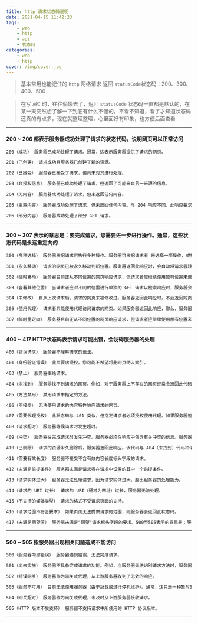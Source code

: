 ```yaml
---
title: http 请求状态码说明
date: 2021-04-15 11:42:23
tags:
    - web
    - http
    - api
    - 状态码
categories:
    - web
    - http
cover: /img/cover.jpg
---
```


> 基本常用也能记住的 `http` 网络请求 返回 `statusCode`状态码：200、300、400、500

> 在写 `API` 时，往往偷懒去了，返回 `statusCode` 状态码一直都是默认的，在某一天突然想了解一下到底有什么不懂的，不看不知道，看了才知道状态码还真的有点多，现在就整理整理，心里面好有印象，也方便后面查看

<!--more-->

-------

#### 200 ~ 206 都表示服务器成功处理了请求的状态代码，说明网页可以正常访问

```markdown
200（成功） 服务器已成功处理了请求。通常，这表示服务器提供了请求的网页。

201（已创建） 请求成功且服务器已创建了新的资源。 

202（已接受） 服务器已接受了请求，但尚未对其进行处理。 

203（非授权信息） 服务器已成功处理了请求，但返回了可能来自另一来源的信息。 

204（无内容） 服务器成功处理了请求，但未返回任何内容。 

205（重置内容） 服务器成功处理了请求，但未返回任何内容。与 204 响应不同，此响应要求请求者重置文档视图（例如清除表单内容以输入新内容）。 

206（部分内容） 服务器成功处理了部分 GET 请求。
```

-------

#### 300 ~ 307 表示的意思是：要完成请求，您需要进一步进行操作。通常，这些状态代码是永远重定向的

```markdown
300（多种选择） 服务器根据请求可执行多种操作。服务器可根据请求者 来选择一项操作，或提供操作列表供其选择。 

301（永久移动） 请求的网页已被永久移动到新位置。服务器返回此响应时，会自动将请求者转到新位置。您应使用此代码通知搜索引擎蜘蛛网页或网站已被永久移动到新位置。 

302（临时移动） 服务器目前正从不同位置的网页响应请求，但请求者应继续使用原有位置来进行以后的请求。会自动将请求者转到不同的位置。但由于搜索引擎会继续抓取原有位置并将其编入索引，因此您不应使用此代码来告诉搜索引擎页面或网站已被移动。 

303（查看其他位置） 当请求者应对不同的位置进行单独的 GET 请求以检索响应时，服务器会返回此代码。对于除 HEAD 请求之外的所有请求，服务器会自动转到其他位置。 

304（未修改） 自从上次请求后，请求的网页未被修改过。服务器返回此响应时，不会返回网页内容。如果网页自请求者上次请求后再也没有更改过，您应当将服务器配置为返回此响应。由于服务器可以告诉 搜索引擎自从上次抓取后网页没有更改过，因此可节省带宽和开销。 

305（使用代理） 请求者只能使用代理访问请求的网页。如果服务器返回此响应，那么，服务器还会指明请求者应当使用的代理。 

307（临时重定向） 服务器目前正从不同位置的网页响应请求，但请求者应继续使用原有位置来进行以后的请求。会自动将请求者转到不同的位置。但由于搜索引擎会继续抓取原有位置并将其编入索引，因此您不应使用此代码来告诉搜索引擎某个页面或网站已被移动。
```

-------

#### 400 ~ 417 HTTP状态码表示请求可能出错，会妨碍服务器的处理

```markdown
400（错误请求） 服务器不理解请求的语法。 

401（身份验证错误） 此页要求授权。您可能不希望将此网页纳入索引。 

403（禁止） 服务器拒绝请求。

404（未找到） 服务器找不到请求的网页。例如，对于服务器上不存在的网页经常会返回此代码。

405（方法禁用） 禁用请求中指定的方法。

406（不接受） 无法使用请求的内容特性响应请求的网页。 

407（需要代理授权） 此状态码与 401 类似，但指定请求者必须授权使用代理。如果服务器返回此响应，还表示请求者应当使用代理。 

408（请求超时） 服务器等候请求时发生超时。 

409（冲突） 服务器在完成请求时发生冲突。服务器必须在响应中包含有关冲突的信息。服务器在响应与前一个请求相冲突的 PUT 请求时可能会返回此代码，以及两个请求的差异列表。 

410（已删除） 请求的资源永久删除后，服务器返回此响应。该代码与 404（未找到）代码相似，但在资源以前存在而现在不存在的情况下，有时会用来替代 404 代码。如果资源已永久删除，您应当使用 301 指定资源的新位置。 

411（需要有效长度） 服务器不接受不含有效内容长度标头字段的请求。 

412（未满足前提条件） 服务器未满足请求者在请求中设置的其中一个前提条件。 

413（请求实体过大） 服务器无法处理请求，因为请求实体过大，超出服务器的处理能力。 

414（请求的 URI 过长） 请求的 URI（通常为网址）过长，服务器无法处理。 

415（不支持的媒体类型） 请求的格式不受请求页面的支持。 

416（请求范围不符合要求） 如果页面无法提供请求的范围，则服务器会返回此状态码。 

417（未满足期望值） 服务器未满足"期望"请求标头字段的要求。500至505表示的意思是：服务器在尝试处理请求时发生内部错误。这些错误可能是服务器本身的错误，而不是请求出错。
```

-------

#### 500 ~ 505 指服务器出现相关问题造成不能访问

```markdown
500（服务器内部错误） 服务器遇到错误，无法完成请求。 

501（尚未实施） 服务器不具备完成请求的功能。例如，当服务器无法识别请求方法时，服务器可能会返回此代码。 

502（错误网关） 服务器作为网关或代理，从上游服务器收到了无效的响应。 

503（服务不可用） 目前无法使用服务器（由于超载或进行停机维护）。通常，这只是一种暂时的状态。

504（网关超时） 服务器作为网关或代理，未及时从上游服务器接收请求。 

505（HTTP 版本不受支持） 服务器不支持请求中所使用的 HTTP 协议版本。
```

-------